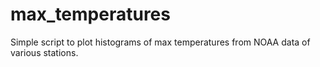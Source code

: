 max_temperatures
================

Simple script to plot histograms of max temperatures from NOAA data of various stations.
